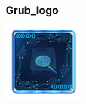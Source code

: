 # Grub_logo

<img src="Grub_logo.iconset/icon_512x512.png" alt="Github Project" style="width:40%;"> 
